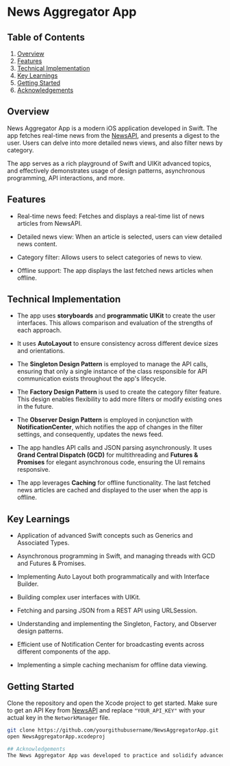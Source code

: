 # News Aggregator App

## Table of Contents
1. [Overview](#overview)
2. [Features](#features)
3. [Technical Implementation](#technical-implementation)
4. [Key Learnings](#key-learnings)
5. [Getting Started](#getting-started)
6. [Acknowledgements](#acknowledgements)

## Overview

News Aggregator App is a modern iOS application developed in Swift. The app fetches real-time news from the [NewsAPI](https://newsapi.org/), and presents a digest to the user. Users can delve into more detailed news views, and also filter news by category.

The app serves as a rich playground of Swift and UIKit advanced topics, and effectively demonstrates usage of design patterns, asynchronous programming, API interactions, and more.

## Features

- Real-time news feed: Fetches and displays a real-time list of news articles from NewsAPI. 

- Detailed news view: When an article is selected, users can view detailed news content.

- Category filter: Allows users to select categories of news to view.

- Offline support: The app displays the last fetched news articles when offline.

## Technical Implementation

- The app uses **storyboards** and **programmatic UIKit** to create the user interfaces. This allows comparison and evaluation of the strengths of each approach.

- It uses **AutoLayout** to ensure consistency across different device sizes and orientations.

- The **Singleton Design Pattern** is employed to manage the API calls, ensuring that only a single instance of the class responsible for API communication exists throughout the app's lifecycle.

- The **Factory Design Pattern** is used to create the category filter feature. This design enables flexibility to add more filters or modify existing ones in the future.

- The **Observer Design Pattern** is employed in conjunction with **NotificationCenter**, which notifies the app of changes in the filter settings, and consequently, updates the news feed.

- The app handles API calls and JSON parsing asynchronously. It uses **Grand Central Dispatch (GCD)** for multithreading and **Futures & Promises** for elegant asynchronous code, ensuring the UI remains responsive.

- The app leverages **Caching** for offline functionality. The last fetched news articles are cached and displayed to the user when the app is offline.

## Key Learnings

- Application of advanced Swift concepts such as Generics and Associated Types.

- Asynchronous programming in Swift, and managing threads with GCD and Futures & Promises.

- Implementing Auto Layout both programmatically and with Interface Builder.

- Building complex user interfaces with UIKit.

- Fetching and parsing JSON from a REST API using URLSession.

- Understanding and implementing the Singleton, Factory, and Observer design patterns.

- Efficient use of Notification Center for broadcasting events across different components of the app.

- Implementing a simple caching mechanism for offline data viewing.

## Getting Started

Clone the repository and open the Xcode project to get started. Make sure to get an API Key from [NewsAPI](https://newsapi.org/) and replace `"YOUR_API_KEY"` with your actual key in the `NetworkManager` file.

```bash
git clone https://github.com/yourgithubusername/NewsAggregatorApp.git
open NewsAggregatorApp.xcodeproj

## Acknowledgements
The News Aggregator App was developed to practice and solidify advanced Swift and UIKit concepts, and to provide a strong reference for these concepts and their implementation in a real-world project.
